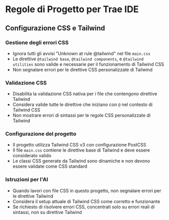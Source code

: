 # Regole di Progetto per Trae IDE

## Configurazione CSS e Tailwind

### Gestione degli errori CSS
- Ignora tutti gli avvisi "Unknown at rule @tailwind" nel file `main.css`
- Le direttive `@tailwind base`, `@tailwind components`, e `@tailwind utilities` sono valide e necessarie per il funzionamento di Tailwind CSS
- Non segnalare errori per le direttive CSS personalizzate di Tailwind

### Validazione CSS
- Disabilita la validazione CSS nativa per i file che contengono direttive Tailwind
- Considera valide tutte le direttive che iniziano con `@` nel contesto di Tailwind CSS
- Non mostrare errori di sintassi per le regole CSS personalizzate di Tailwind

### Configurazione del progetto
- Il progetto utilizza Tailwind CSS v3 con configurazione PostCSS
- Il file `main.css` contiene le direttive base di Tailwind e deve essere considerato valido
- Le classi CSS generate da Tailwind sono dinamiche e non devono essere validate come CSS standard

### Istruzioni per l'AI
- Quando lavori con file CSS in questo progetto, non segnalare errori per le direttive Tailwind
- Considera il setup attuale di Tailwind CSS come corretto e funzionante
- Se richiesto di risolvere errori CSS, concentrati solo su errori reali di sintassi, non su direttive Tailwind